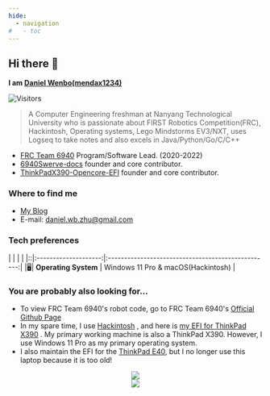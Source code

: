 ```yaml
---
hide:
  - navigation
#   - toc
---
```


## Hi there 👋

**I am [Daniel Wenbo(mendax1234)](https://mendax1234.github.io/)**

<!-- ![visitors](https://visitor-badge.glitch.me/badge?page_id=mendax1234.mendax1234) -->
![Visitors](https://api.visitorbadge.io/api/visitors?path=https%3A%2F%2Fgithub.com%2Fmendax1234&countColor=%23263759)

> A Computer Engineering freshman at Nanyang Technological University who is
passionate about FIRST Robotics Competition(FRC), Hackintosh, Operating systems,
Lego Mindstorms EV3/NXT, uses Logseq to take notes and also excels in
Java/Python/Go/C/C++

- [FRC Team 6940](https://github.com/Team6940) Program/Software Lead.
(2020-2022)
- [6940Swerve-docs](https://github.com/mendax1234/6940Swerve-docs) founder and
core contributor.
- [ThinkPadX390-Opencore-EFI](https://github.com/mendax1234/ThinkpadX390-Opencore-EFI)
founder and core contributor.

### Where to find me

- [My Blog](https://mendax1234.github.io/blog/)
- E-mail: daniel.wb.zhu@gmail.com

### Tech preferences

|  |                      |                                                    |
|::|:--------------------:|:--------------------------------------------------:|
|🖥| **Operating System** | Windows 11 Pro & macOS(Hackintosh)                 |

### You are probably also looking for...

- To view FRC Team 6940's robot code, go to FRC Team 6940's
[Official Github Page](https://github.com/Team6940)
- In my spare time, I use [Hackintosh](https://en.wikipedia.org/wiki/Hackintosh)
, and here is [my EFI for ThinkPad X390](https://github.com/mendax1234/ThinkpadX390-Opencore-EFI)
. My primary working machine is also a ThinkPad X390. However, I use Windows 11
Pro as my primary operating system.
- I also maintain the EFI for the [ThinkPad E40](https://github.com/mendax1234/ThinkPadE40-Clover-EFI), but I no longer use this laptop because it is too old!

<center><img src="https://github-readme-stats.vercel.app/api?username=mendax1234&show_icons=true&line_height=27&count_private=true&title_color=ffffff&text_color=c9cacc&icon_color=2bbc8a&bg_color=1d1f21"></center>

<center><img src="https://github-readme-stats.vercel.app/api/top-langs/?username=mendax1234&hide=java,html,tex&title_color=ffffff&text_color=c9cacc&icon_color=2bbc8a&bg_color=1d1f21&langs_count=3"></center>
